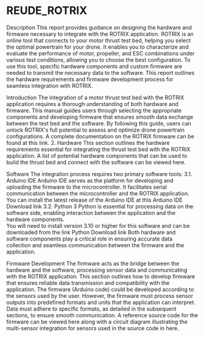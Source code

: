 # REUDE_ROTRIX
Description
This report provides guidance on designing the hardware and firmware necessary to integrate with the ROTRIX application. ROTRIX is an online tool that connects to your motor thrust test bed, helping you select the optimal powertrain for your drone. It enables you to characterize and evaluate the performance of motor, propeller, and ESC combinations under various test conditions, allowing you to choose the best configuration. To use this tool, specific hardware components and custom firmware are needed to transmit the necessary data to the software. This report outlines the hardware requirements and firmware development process for seamless integration with ROTRIX.

Introduction
The integration of a motor thrust test bed with the ROTRIX application requires a thorough understanding of both hardware and firmware. This manual guides users through selecting the appropriate components and developing firmware that ensures smooth data exchange between the test bed and the software. By following this guide, users can unlock ROTRIX's full potential to assess and optimize drone powertrain configurations. A complete documentation on the ROTRIX firmware can be found at this link.
2. Hardware
This section outlines the hardware requirements essential for integrating the thrust test bed with the ROTRIX application. 
A list of potential hardware components that can be used to build the thrust bed and connect with the software can be viewed here.

Software
The integration process requires two primary software tools:
3.1. Arduino IDE
Arduino IDE serves as the platform for developing and uploading the firmware to the microcontroller. It facilitates serial communication between the microcontroller and the ROTRIX application. 
You can install the latest release of the Arduino IDE at this Arduino IDE Download link
3.2. Python 3 
Python is essential for processing data on the software side, enabling interaction between the application and the hardware components.  
You will need to install version 3.10 or higher for this software and can be downloaded from the link Python Download link
Both hardware and software components play a critical role in ensuring accurate data collection and seamless communication between the firmware and the application.

Firmware Development
The firmware acts as the bridge between the hardware and the software, processing sensor data and communicating with the ROTRIX application. This section outlines how to develop firmware that ensures reliable data transmission and compatibility with the application. 
The firmware (Arduino code) could be developed according to the sensors used by the user. However, the firmware must process sensor outputs into predefined formats and units that the application can interpret. Data must adhere to specific formats, as detailed in the subsequent sections, to ensure smooth communication. 
A reference source code for the firmware can be viewed here along with a circuit diagram illustrating the multi-sensor integration for sensors used in the source code in here.
